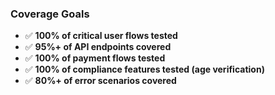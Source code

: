 ### Coverage Goals

- ✅ **100% of critical user flows tested**
- ✅ **95%+ of API endpoints covered**
- ✅ **100% of payment flows tested**
- ✅ **100% of compliance features tested (age verification)**
- ✅ **80%+ of error scenarios covered**
